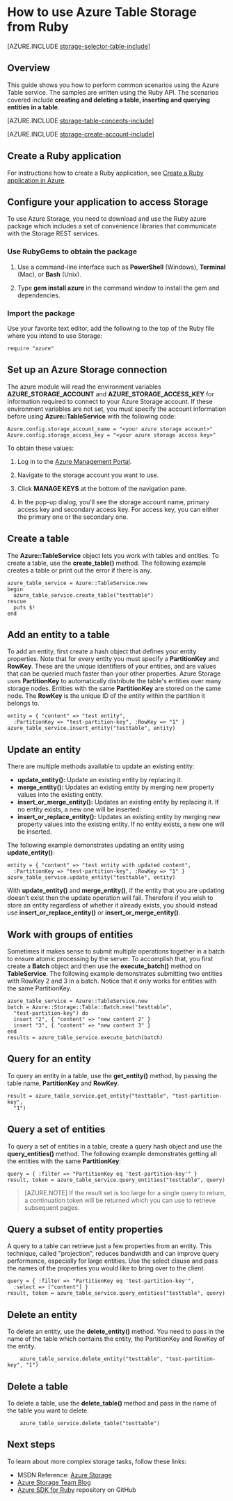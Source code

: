 <properties
	pageTitle="How to use Azure Table Storage from Ruby | Windows Azure"
	description="Learn how to use Azure Table Storage in Azure. Code samples are written using the Ruby API."
	services="storage"
	documentationCenter="ruby"
	authors="tfitzmac"
	manager="wpickett"
	editor=""/>

<tags
	ms.service="storage"
	ms.date="09/23/2015"
	wacn.date=""/>


# How to use Azure Table Storage from Ruby

[AZURE.INCLUDE [storage-selector-table-include](../includes/storage-selector-table-include.md)]

## Overview

This guide shows you how to perform common scenarios using the Azure Table service. The samples are written using the Ruby API. The scenarios covered include **creating and deleting a table, inserting and querying entities in a table**.

[AZURE.INCLUDE [storage-table-concepts-include](../includes/storage-table-concepts-include.md)]

[AZURE.INCLUDE [storage-create-account-include](../includes/storage-create-account-include.md)]

## Create a Ruby application

For instructions how to create a Ruby application,
see [Create a Ruby application in Azure](/develop/ruby/tutorials/web-app-with-linux-vm/).

## Configure your application to access Storage

To use Azure Storage, you need to download and use the Ruby azure package which includes a set of convenience libraries that communicate with the Storage REST services.

### Use RubyGems to obtain the package

1. Use a command-line interface such as **PowerShell** (Windows), **Terminal** (Mac), or **Bash** (Unix).

2. Type **gem install azure** in the command window to install the gem and dependencies.

### Import the package

Use your favorite text editor, add the following to the top of the Ruby file where you intend to use Storage:

	require "azure"

## Set up an Azure Storage connection

The azure module will read the environment variables **AZURE_STORAGE_ACCOUNT** and **AZURE_STORAGE_ACCESS_KEY** for information required to connect to your Azure Storage account. If these environment variables are not set, you must specify the account information before using **Azure::TableService** with the following code:

	Azure.config.storage_account_name = "<your azure storage account>"
	Azure.config.storage_access_key = "<your azure storage access key>"

To obtain these values:

1. Log in to the [Azure Management Portal](https://manage.windowsazure.cn/).

2. Navigate to the storage account you want to use.

3. Click **MANAGE KEYS** at the bottom of the navigation pane.

4. In the pop-up dialog, you'll see the storage account name, primary access key and secondary access key. For access key, you can either the primary one or the secondary one.

## Create a table

The **Azure::TableService** object lets you work with tables and entities. To create a table, use the **create_table()** method. The following example creates a table or print out the error if there is any.

	azure_table_service = Azure::TableService.new
	begin
	  azure_table_service.create_table("testtable")
	rescue
	  puts $!
	end

## Add an entity to a table

To add an entity, first create a hash object that defines your entity properties. Note that for every entity you must specify a **PartitionKey** and **RowKey**. These are the unique identifiers of your entities, and are values that can be queried much faster than your other properties. Azure Storage uses **PartitionKey** to automatically distribute the table's entities over many storage nodes. Entities with the same **PartitionKey** are stored on the same node. The **RowKey** is the unique ID of the entity within the partition it belongs to.

	entity = { "content" => "test entity",
	  :PartitionKey => "test-partition-key", :RowKey => "1" }
	azure_table_service.insert_entity("testtable", entity)

## Update an entity

There are multiple methods available to update an existing entity:

* **update_entity():** Update an existing entity by replacing it.
* **merge_entity():** Updates an existing entity by merging new property values into the existing entity.
* **insert_or_merge_entity():** Updates an existing entity by replacing it. If no entity exists, a new one will be inserted:
* **insert_or_replace_entity():** Updates an existing entity by merging new property values into the existing entity. If no entity exists, a new one will be inserted.

The following example demonstrates updating an entity using **update_entity()**:

	entity = { "content" => "test entity with updated content",
	  :PartitionKey => "test-partition-key", :RowKey => "1" }
	azure_table_service.update_entity("testtable", entity)

With **update_entity()** and **merge_entity()**, if the entity that you are updating doesn't exist then the update operation will fail. Therefore if you wish to store an entity regardless of whether it already exists, you should instead use **insert_or_replace_entity()** or **insert_or_merge_entity()**.

## Work with groups of entities

Sometimes it makes sense to submit multiple operations together in a batch to ensure atomic processing by the server. To accomplish that, you first create a **Batch** object and then use the **execute_batch()** method on **TableService**. The following example demonstrates submitting two entities with RowKey 2 and 3 in a batch. Notice that it only works for entities with the same PartitionKey.

	azure_table_service = Azure::TableService.new
	batch = Azure::Storage::Table::Batch.new("testtable",
	  "test-partition-key") do
	  insert "2", { "content" => "new content 2" }
	  insert "3", { "content" => "new content 3" }
	end
	results = azure_table_service.execute_batch(batch)

## Query for an entity

To query an entity in a table, use the **get_entity()** method, by passing the table name, **PartitionKey** and **RowKey**.

	result = azure_table_service.get_entity("testtable", "test-partition-key",
	  "1")

## Query a set of entities

To query a set of entities in a table, create a query hash object and use the **query_entities()** method. The following example demonstrates getting all the entities with the same **PartitionKey**:

	query = { :filter => "PartitionKey eq 'test-partition-key'" }
	result, token = azure_table_service.query_entities("testtable", query)

> [AZURE.NOTE] If the result set is too large for a single query to return, a continuation token will be returned which you can use to retrieve subsequent pages.

## Query a subset of entity properties

A query to a table can retrieve just a few properties from an entity. This technique, called "projection", reduces bandwidth and can improve query performance, especially for large entities. Use the select clause and pass the names of the properties you would like to bring over to the client.

	query = { :filter => "PartitionKey eq 'test-partition-key'",
	  :select => ["content"] }
	result, token = azure_table_service.query_entities("testtable", query)

## Delete an entity

To delete an entity, use the **delete_entity()** method. You need to pass in the name of the table which contains the entity, the PartitionKey and RowKey of the entity.

		azure_table_service.delete_entity("testtable", "test-partition-key", "1")

## Delete a table

To delete a table, use the **delete_table()** method and pass in the name of the table you want to delete.

		azure_table_service.delete_table("testtable")

## Next steps

To learn about more complex storage tasks, follow these links:

- MSDN Reference: [Azure Storage](http://msdn.microsoft.com/zh-cn/library/azure/gg433040.aspx)
- [Azure Storage Team Blog](http://blogs.msdn.com/b/windowsazurestorage/)
- [Azure SDK for Ruby](http://github.com/WindowsAzure/azure-sdk-for-ruby) repository on GitHub

